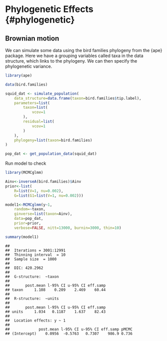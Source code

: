 # Phylogenetic Effects {#phylogenetic}




## Brownian motion

We can simulate some data using the bird families phylogeny from the {ape} package. Here we have a grouping variables called taxa in the data structure, which links to the phylogeny. We can then specify the phylogenetic variance.


``` r
library(ape)

data(bird.families)

squid_dat <- simulate_population(
	data_structure=data.frame(taxon=bird.families$tip.label),
	parameters=list(
		taxon=list(
			vcov=1
		),
		residual=list(
			vcov=1
		)
	),
	phylogeny=list(taxon=bird.families)
)

pop_dat <- get_population_data(squid_dat)
```

Run model to check 

``` r
library(MCMCglmm)

Ainv<-inverseA(bird.families)$Ainv
prior<-list(
	R=list(V=1, nu=0.002), 
	G=list(G1=list(V=1, nu=0.002)))

model1<-MCMCglmm(y~1, 
	random=~taxon, 
	ginverse=list(taxon=Ainv),
	data=pop_dat, 
	prior=prior, 
	verbose=FALSE, nitt=13000, burnin=3000, thin=10)

summary(model1)
```

```
## 
##  Iterations = 3001:12991
##  Thinning interval  = 10
##  Sample size  = 1000 
## 
##  DIC: 420.2962 
## 
##  G-structure:  ~taxon
## 
##       post.mean l-95% CI u-95% CI eff.samp
## taxon     1.108    0.209    2.469    60.44
## 
##  R-structure:  ~units
## 
##       post.mean l-95% CI u-95% CI eff.samp
## units     1.034   0.1187    1.637    82.43
## 
##  Location effects: y ~ 1 
## 
##             post.mean l-95% CI u-95% CI eff.samp pMCMC
## (Intercept)    0.0956  -0.5763   0.7307    986.9 0.736
```
